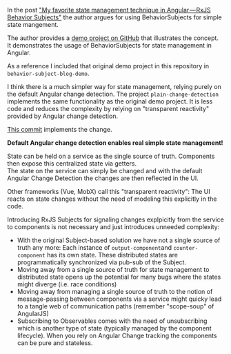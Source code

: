 In the post ["My favorite state management technique in Angular — RxJS Behavior Subjects"](https://medium.com/@rmcavin/my-favorite-state-management-technique-in-angular-rxjs-behavior-subjects-49f18daa31a7) the author argues for using BehaviorSubjects for simple state mangement.

The author provides a [demo project on GitHub](https://github.com/Rmcavin/behavior-subject-blog-demo) that illustrates the concept.  
It demonstrates the usage of BehaviorSubjects for state management in Angular.  

As a reference I included that original demo project in this repository in `behavior-subject-blog-demo`.



I think there is a much simpler way for state management, relying purely on the default Angular change detection. 
The project `plain-change-detection` implements the same functionality as the original demo project. It is less code and reduces the complexity by relying on "transparent reactivity" provided by Angular change detection.

[This commit](https://github.com/jbandi/ng-subject-vs-getter/commit/f88f7bb9d3d184979c6258fd32bc1bd620406a7b) implements the change.

**Default Angular change detection enables real simple state management!**

State can be held on a service as the single source of truth. Components then expose this centralized state via getters.  
The state on the service can simply be changed and with the default Angular Change Detection the changes are then reflected in the UI.

Other frameworks (Vue, MobX) call this "transparent reactivity": The UI reacts on state changes without the need of modeling this explicitly in the code.

Introducing RxJS Subjects for signaling changes explpicitly from the service to components is not necessary and just introduces unneeded complexity:

- With the original Subject-based solution we have not a single source of truth any more: Each instance of `output-component`and `counter-component` has its own state. These distributed states are programmatically synchronized via pub-sub of the Subject.
- Moving away from a single source of truth for state management to distributed state opens up the potential for many bugs where the states might diverge (i.e. race conditions)
- Moving away from managing a single source of truth to the notion of message-passing between components via a service might quicky lead to a tangle web of communication paths (remember "scope-soup" of AngularJS)
- Subscribing to Observables comes with the need of unsubscribing which is another type of state (typically managed by the component lifecycle). When you rely on Angular Change tracking the components can be pure and stateless.